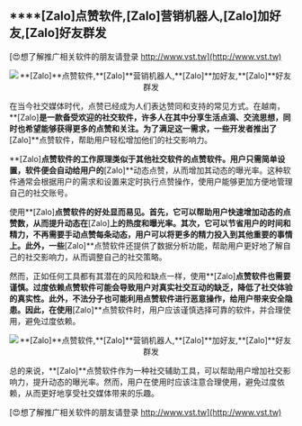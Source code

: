 ## ****[Zalo]**点赞软件,**[Zalo]**营销机器人,**[Zalo]**加好友,**[Zalo]**好友群发**

[😍想了解推广相关软件的朋友请登录 http://www.vst.tw](http://www.vst.tw)

 <center><img src="https://vst.tw/MP4/tuiguang/png/8.png" alt="**[Zalo]**点赞软件,**[Zalo]**营销机器人,**[Zalo]**加好友,**[Zalo]**好友群发"></center>

在当今社交媒体时代，点赞已经成为人们表达赞同和支持的常见方式。在越南，**[Zalo]**是一款备受欢迎的社交软件，许多人在其中分享生活点滴、交流思想，同时也希望能够获得更多的点赞和关注。为了满足这一需求，一些开发者推出了**[Zalo]**点赞软件，帮助用户轻松增加他们的社交影响力。

**[Zalo]**点赞软件的工作原理类似于其他社交软件的点赞软件。用户只需简单设置，软件便会自动给用户的**[Zalo]**动态点赞，从而增加其动态的曝光率。这种软件通常会根据用户的需求和设置来定时执行点赞操作，使用户能够更加方便地管理自己的社交账号。

使用**[Zalo]**点赞软件的好处显而易见。首先，它可以帮助用户快速增加动态的点赞数，从而提升动态在**[Zalo]**上的热度和曝光率。其次，它可以节省用户的时间和精力，不再需要手动点赞每条动态，用户可以将更多的精力投入到其他重要的事情上。此外，一些**[Zalo]**点赞软件还提供了数据分析功能，帮助用户更好地了解自己的社交影响力，从而调整自己的社交策略。

然而，正如任何工具都有其潜在的风险和缺点一样，使用**[Zalo]**点赞软件也需要谨慎。过度依赖点赞软件可能会导致用户对真实社交互动的缺乏，降低了社交体验的真实性。此外，不法分子也可能利用点赞软件进行恶意操作，给用户带来安全隐患。因此，在使用**[Zalo]**点赞软件时，用户应该谨慎选择可靠的软件，并合理使用，避免过度依赖。

 <center><img src="https://vst.tw/MP4/tuiguang/png/3.png" alt="**[Zalo]**点赞软件,**[Zalo]**营销机器人,**[Zalo]**加好友,**[Zalo]**好友群发"></center>

总的来说，**[Zalo]**点赞软件作为一种社交辅助工具，可以帮助用户增加社交影响力，提升动态的曝光率。然而，用户在使用时应该注意合理使用，避免过度依赖，从而更好地享受社交媒体带来的乐趣。

[😍想了解推广相关软件的朋友请登录 http://www.vst.tw](http://www.vst.tw)



